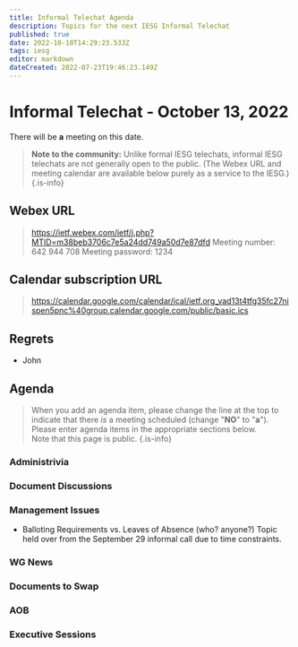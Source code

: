 ```yaml
---
title: Informal Telechat Agenda
description: Topics for the next IESG Informal Telechat
published: true
date: 2022-10-10T14:29:23.533Z
tags: iesg
editor: markdown
dateCreated: 2022-07-23T19:46:23.149Z
---
```


# Informal Telechat - October 13, 2022
 There will be **a** meeting on this date.

> **Note to the community:** Unlike formal IESG telechats, informal IESG telechats are not generally open to the public. (The Webex URL and meeting calendar are available below purely as a service to the IESG.)
{.is-info}


## Webex URL

> https://ietf.webex.com/ietf/j.php?MTID=m38beb3706c7e5a24dd749a50d7e87dfd
Meeting number: 642 944 708
Meeting password: 1234 

## Calendar subscription URL

> https://calendar.google.com/calendar/ical/ietf.org_vad13t4tfg35fc27nispen5pnc%40group.calendar.google.com/public/basic.ics


## Regrets

* John 

## Agenda

> When you add an agenda item, please change the line at the top to indicate that there *is* a meeting scheduled (change "**NO**" to "**a**"). Please enter agenda items in the appropriate sections below.<br>
Note that this page is public.
{.is-info}

### Administrivia

### Document Discussions

### Management Issues

- Balloting Requirements vs. Leaves of Absence (who? anyone?)
Topic held over from the September 29 informal call due to time constraints.

### WG News 

### Documents to Swap 

### AOB

### Executive Sessions


